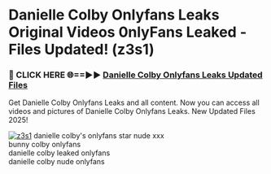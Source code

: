 # Danielle Colby Onlyfans Leaks Original Videos 0nlyFans Leaked - Files Updated! (z3s1)

<h3>🔴 CLICK HERE 🌐==►► <a href="https://tinyurl.com/2jnfzry5" rel="nofollow">Danielle Colby Onlyfans Leaks Updated Files</a></h3>

Get Danielle Colby Onlyfans Leaks and all content. Now you can access all videos and pictures of Danielle Colby Onlyfans Leaks. New Updated Files 2025!

[![z3s1](https://i.imgur.com/GyGTBgg.gif)](https://tinyurl.com/2jnfzry5)
danielle colby's onlyfans star nude xxx<br>
bunny colby onlyfans<br>
danielle colby leaked onlyfans<br>
danielle colby nude onlyfans